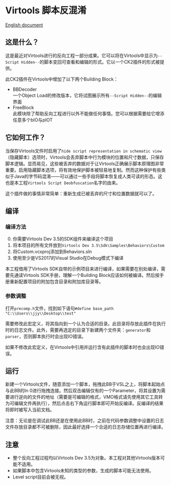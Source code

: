 # Virtools 脚本反混淆

[English document](README.md)

## 这是什么？

这是最近对Virtools进行的反向工程一部分成果。它可以将在Virtools中显示为`--Script Hidden--`的脚本变回可查看和编辑的形式。它以一个CK2插件的形式被提供。

此CK2插件在Virtools中增加了以下两个Building Block：
 - BBDecoder  
 一个Object Load的修改版本，它将试图展示所有`--Script Hidden--`的编辑界面
 - FreeBlock  
 此模块除了帮助反向工程进行以外不能做任何事情。您可以根据需要给它增添任意多个bIO与pIOT


## 它如何工作？

当保存Virtools文件时启用了`hide script representation in schematic view`（隐藏脚本）选项时，Virtools会丢弃脚本中行为模块的位置和尺寸数据，只保存脚本逻辑。显而易见，这些被丢弃的数据对于让Virtools正确展示脚本原理图非常重要。启用隐藏脚本选项，将有效地保护脚本被轻易地复制。然而这种保护有些类似于Java的字节码混淆——可以通过一些手段将脚本恢复成人类可读的形态。这也是本工程`Virtools Script Deobfuscation`名字的由来。

这个插件做的事情非常简单：重新生成已被丢弃的尺寸和位置数据就可以了。

## 编译

### 编译方法

0. 你需要Virtools Dev 3.5的SDK组件来编译这个项目
1. 将本项目的所有文件放到`Virtools Dev 3.5\Sdk\Samples\Behaviors\Custom`
2. 将Custom.vcxproj添加到Behaviors.sln
3. 使用至少是VS2017的Visual Studio在Debug模式下编译

本工程借用了Virtools SDK自带的示例项目来进行编译，如果需要在别处编译，需要先通读Virtools SDK手册，理解一个Building Block应该如何被编译。然后按手册重新配置项目的附加包含目录和附加库目录等。

### 参数调整

打开`precomp.h`文件，找到如下语句`#define base_path "C:\\Users\\jjy\\Desktop\\test"`

需要修改此宏定义，将其指向到一个认为合适的目录。此目录将存放此插件在执行时的日志文件。此外，需要再选定的目录下新建两个文件夹：`generator`和`parser`，否则脚本执行时会出现IO错误。

如果不修改此宏定义，在Virtools中引用并运行含有此插件的脚本时也会出现IO错误。

## 运行

新建一个Virtools文件，随意添加一个脚本，拖拽此BB于VSL之上，将脚本起始点与此BB的In 0进行拖拽连接。然后双击编辑仅有的一个Parameter，将其设置为需要进行逆向的文件的地址（需要是可编辑的格式，VMO格式请先使用其它工具转为可编辑文件再执行），然后点击右下角运行脚本即可开始反编译。反编译的结果将即时被写入当前文档。

注意：无论是在调试此BB还是在使用此BB时，之前在代码参数调整中设置的日志文件存放目录都不可被删除，因此最好选择一个合适的日志存储位置再进行编译。

## 注意

- 整个反向工程过程均以Virtools Dev 3.5为对象。本工程对其他Virtools版本可能不适用。
- 如果脚本中包含Virtools未知的类型的参数，生成的脚本可能无法使用。
- Level script目前会被无视。
